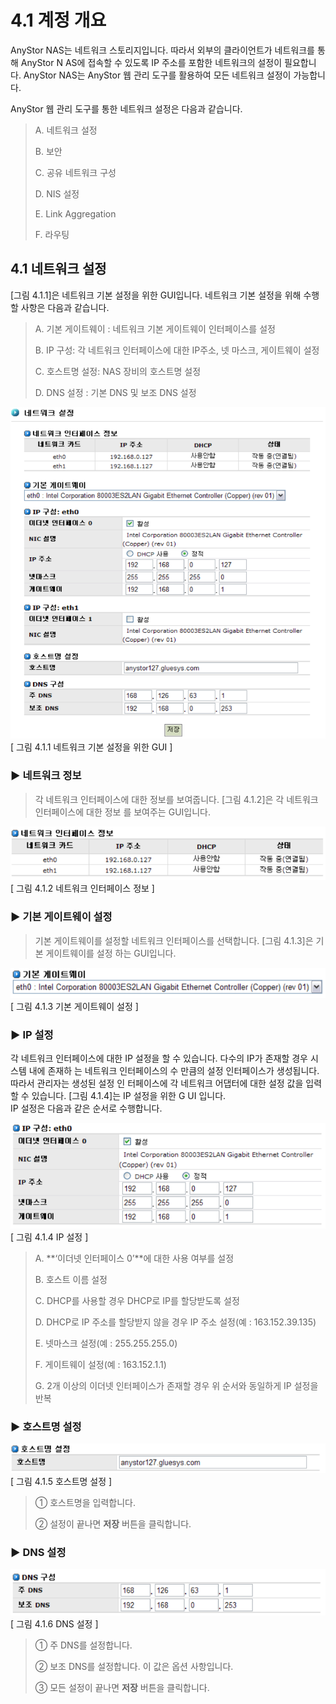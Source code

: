 # 4.1 계정 개요

  
 AnyStor NAS는 네트워크 스토리지입니다. 따라서 외부의 클라이언트가 네트워크를 통해 AnyStor N AS에 접속할 수 있도록 IP 주소를 포함한 네트워크의 설정이 필요합니다. AnyStor NAS는 AnyStor 웹 관리 도구를 활용하여 모든 네트워크 설정이 가능합니다.

  
 AnyStor 웹 관리 도구를 통한 네트워크 설정은 다음과 같습니다.

> A. 네트워크 설정
>
> B. 보안
>
> C. 공유 네트워크 구성
>
> D. NIS 설정
>
> E. Link Aggregation
>
> F. 라우팅

## 4.1 네트워크 설정

\[그림 4.1.1\]은 네트워크 기본 설정을 위한 GUI입니다. 네트워크 기본 설정을 위해 수행할 사항은 다음과 같습니다.

> A. 기본 게이트웨이 : 네트워크 기본 게이트웨이 인터페이스를 설정
>
> B. IP 구성: 각 네트워크 인터페이스에 대한 IP주소, 넷 마스크, 게이트웨이 설정
>
> C. 호스트명 설정: NAS 장비의 호스트명 설정
>
> D. DNS 설정 : 기본 DNS 및 보조 DNS 설정

![netset1.png](../.gitbook/assets/netset1.png)   
 \[ 그림 4.1.1 네트워크 기본 설정을 위한 GUI \]

### ▶ 네트워크 정보

> 각 네트워크 인터페이스에 대한 정보를 보여줍니다. \[그림 4.1.2\]은 각 네트워크 인터페이스에 대한 정보 를 보여주는 GUI입니다.

![netset2.png](../.gitbook/assets/netset2.png)   
 \[ 그림 4.1.2 네트워크 인터페이스 정보 \]

### ▶ 기본 게이트웨이 설정

> 기본 게이트웨이를 설정할 네트워크 인터페이스를 선택합니다. \[그림 4.1.3\]은 기본 게이트웨이를 설정 하는 GUI입니다.

![netset3.png](../.gitbook/assets/netset3.png)   
 \[ 그림 4.1.3 기본 게이트웨이 설정 \]

### ▶ IP 설정

각 네트워크 인터페이스에 대한 IP 설정을 할 수 있습니다. 다수의 IP가 존재할 경우 시스템 내에 존재하 는 네트워크 인터페이스의 수 만큼의 설정 인터페이스가 생성됩니다. 따라서 관리자는 생성된 설정 인 터페이스에 각 네트워크 어댑터에 대한 설정 값을 입력할 수 있습니다. \[그림 4.1.4\]는 IP 설정을 위한 G UI 입니다.   
 IP 설정은 다음과 같은 순서로 수행합니다.

![netset4.png](../.gitbook/assets/netset4.png)   
 \[ 그림 4.1.4 IP 설정 \]

> A. **‘이더넷 인터페이스 0’**에 대한 사용 여부를 설정
>
> B. 호스트 이름 설정
>
> C. DHCP를 사용할 경우 DHCP로 IP를 할당받도록 설정
>
> D. DHCP로 IP 주소를 할당받지 않을 경우 IP 주소 설정\(예 : 163.152.39.135\)
>
> E. 넷마스크 설정\(예 : 255.255.255.0\)
>
> F. 게이트웨이 설정\(예 : 163.152.1.1\)
>
> G. 2개 이상의 이더넷 인터페이스가 존재할 경우 위 순서와 동일하게 IP 설정을 반복

### ▶ 호스트명 설정

![netset5.png](../.gitbook/assets/netset5.png)   
 \[ 그림 4.1.5 호스트명 설정 \]

> ① 호스트명을 입력합니다.
>
> ② 설정이 끝나면 **저장** 버튼을 클릭합니다.

### ▶ DNS 설정

![netset6.png](../.gitbook/assets/netset6.png)   
 \[ 그림 4.1.6 DNS 설정 \]

> ① 주 DNS를 설정합니다.
>
> ② 보조 DNS를 설정합니다. 이 값은 옵션 사항입니다.
>
> ③ 모든 설정이 끝나면 **저장** 버튼을 클릭합니다.

